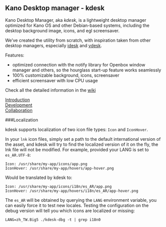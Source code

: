 ## Kano Desktop manager - kdesk


Kano Desktop Manager, aka *kdesk*, is a lightweight desktop manager optimized for Kano OS and other Debian-based systems, including the desktop background image, icons, and egl screensaver. 

We’ve created the utility from scratch, with inspiration taken from other desktop managers, especially [idesk](https://github.com/neagix/idesk) and [vdesk](http://xvnkb.sourceforge.net/?menu=vdesk&lang=en).

Features: 
* optimized connection with the notify library for Openbox window manager and others, so the hourglass start-up feature works seamlessly
* 100% customizable background, icons, screensaver
* efficient screensaver with low CPU usage

Check all the detailed information in the [wiki](https://github.com/KanoComputing/kdesk/wiki)  


[Introduction](https://github.com/KanoComputing/kdesk/wiki/Introduction)  
[Development](https://github.com/KanoComputing/kdesk/wiki/Development)  
[Collaboration](https://github.com/KanoComputing/kdesk/wiki/Collaboration)  


###Localization

kdesk supports localization of two icon file types: `Icon` and `IconHover`.

In your `lnk` icon files, simply set a path to the default international version of the asset,
and kdesk will try to find the localized version of it on the fly, the lnk file will not be modified.
For example, provided your LANG is set to `es_AR.UTF-8`:

```
Icon: /usr/share/my-app/icons/app.png
IconHover: /usr/share/my-app/hovers/app-hover.png
```

Would be translated by kdesk to:

```
Icon: /usr/share/my-app/icons/i18n/es_AR/app.png
IconHover: /usr/share/my-app/hovers/i18n/es_AR/app-hover.png
```

The `es_AR` will be obtained by querying the `LANG` environment variable, you can easily force it to test new locales.
Testing the configuration on the debug version will tell you which icons are localized or missing:

```
LANG=zh_TW.Big5 ./kdesk-dbg -t | grep i18n0
```
